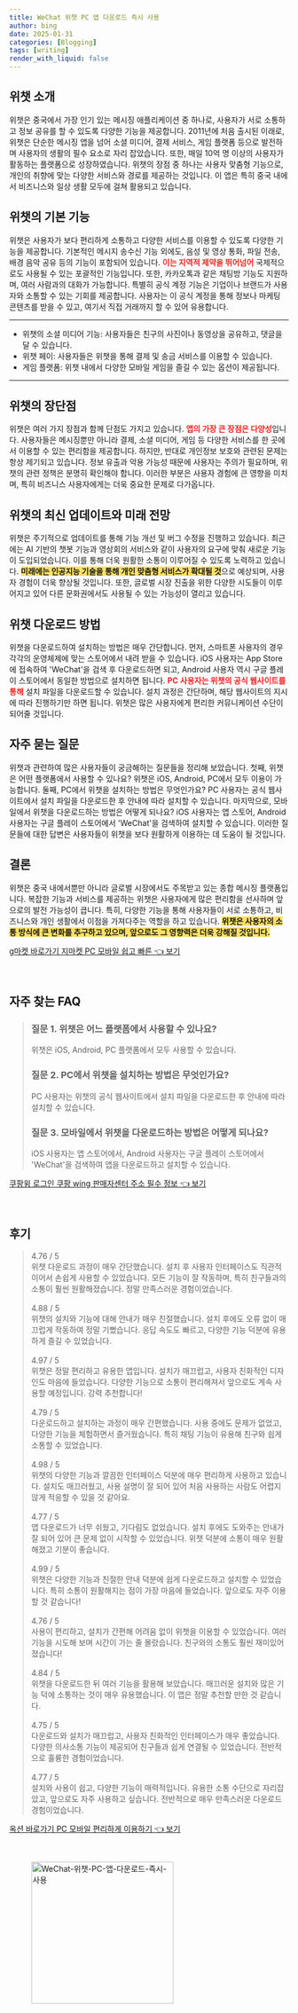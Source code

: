 ```yaml
---
title: WeChat 위챗 PC 앱 다운로드 즉시 사용
author: bing
date: 2025-01-31
categories: [Blogging]
tags: [writing]
render_with_liquid: false
---
```



<h2 id='위챗 소개'>위챗 소개</h2>

<p>위챗은 중국에서 가장 인기 있는 메시징 애플리케이션 중 하나로, 사용자가 서로 소통하고 정보 공유를 할 수 있도록 다양한 기능을 제공합니다. 2011년에 처음 출시된 이래로, 위챗은 단순한 메시징 앱을 넘어 소셜 미디어, 결제 서비스, 게임 플랫폼 등으로 발전하며 사용자의 생활의 필수 요소로 자리 잡았습니다. 또한, 매일 10억 명 이상의 사용자가 활동하는 플랫폼으로 성장하였습니다. 위챗의 장점 중 하나는 사용자 맞춤형 기능으로, 개인의 취향에 맞는 다양한 서비스와 경로를 제공하는 것입니다. 이 앱은 특히 중국 내에서 비즈니스와 일상 생활 모두에 걸쳐 활용되고 있습니다.</p>

<h2 id='기본 기능'>위챗의 기본 기능</h2>

<p>위챗은 사용자가 보다 편리하게 소통하고 다양한 서비스를 이용할 수 있도록 다양한 기능을 제공합니다. 기본적인 메시지 송수신 기능 외에도, 음성 및 영상 통화, 파일 전송, 배경 음악 공유 등의 기능이 포함되어 있습니다. <b><span style="color: #ee2323;">이는 지역적 제약을 뛰어넘어</span></b> 국제적으로도 사용될 수 있는 포괄적인 기능입니다. 또한, 카카오톡과 같은 채팅방 기능도 지원하며, 여러 사람과의 대화가 가능합니다. 특별히 공식 계정 기능은 기업이나 브랜드가 사용자와 소통할 수 있는 기회를 제공합니다. 사용자는 이 공식 계정을 통해 정보나 마케팅 콘텐츠를 받을 수 있고, 여기서 직접 거래까지 할 수 있어 유용합니다.</p>

<hr />

<ul>
    <li>위챗의 소셜 미디어 기능: 사용자들은 친구의 사진이나 동영상을 공유하고, 댓글을 달 수 있습니다.</li>
    <li>위챗 페이: 사용자들은 위챗을 통해 결제 및 송금 서비스를 이용할 수 있습니다.</li>
    <li>게임 플랫폼: 위챗 내에서 다양한 모바일 게임을 즐길 수 있는 옵션이 제공됩니다.</li>
</ul>

<hr />

<h2 id='장점과 단점'>위챗의 장단점</h2>

<p>위챗은 여러 가지 장점과 함께 단점도 가지고 있습니다. <b><span style="color: #ee2323;">앱의 가장 큰 장점은 다양성</span></b>입니다. 사용자들은 메시징뿐만 아니라 결제, 소셜 미디어, 게임 등 다양한 서비스를 한 곳에서 이용할 수 있는 편리함을 제공합니다. 하지만, 반대로 개인정보 보호와 관련된 문제는 항상 제기되고 있습니다. 정보 유출과 악용 가능성 때문에 사용자는 주의가 필요하며, 위챗의 관련 정책은 분명히 확인해야 합니다. 이러한 부분은 사용자 경험에 큰 영향을 미치며, 특히 비즈니스 사용자에게는 더욱 중요한 문제로 다가옵니다.</p>

<h2 id='최신 업데이트'>위챗의 최신 업데이트와 미래 전망</h2>

<p>위챗은 주기적으로 업데이트를 통해 기능 개선 및 버그 수정을 진행하고 있습니다. 최근에는 AI 기반의 챗봇 기능과 영상회의 서비스와 같이 사용자의 요구에 맞춰 새로운 기능이 도입되었습니다. 이를 통해 더욱 원활한 소통이 이루어질 수 있도록 노력하고 있습니다. <b><span style="background-color: #ffe066;">미래에는 인공지능 기술을 통해 개인 맞춤형 서비스가 확대될 것</span></b>으로 예상되며, 사용자 경험이 더욱 향상될 것입니다. 또한, 글로벌 시장 진출을 위한 다양한 시도들이 이루어지고 있어 다른 문화권에서도 사용될 수 있는 가능성이 열리고 있습니다.</p>

<h2 id='다운로드 방법'>위챗 다운로드 방법</h2>

<p>위챗을 다운로드하여 설치하는 방법은 매우 간단합니다. 먼저, 스마트폰 사용자의 경우 각각의 운영체제에 맞는 스토어에서 내려 받을 수 있습니다. iOS 사용자는 App Store에 접속하여 'WeChat'을 검색 후 다운로드하면 되고, Android 사용자 역시 구글 플레이 스토어에서 동일한 방법으로 설치하면 됩니다. <b><span style="color: #ee2323;">PC 사용자는 위챗의 공식 웹사이트를 통해</span></b> 설치 파일을 다운로드할 수 있습니다. 설치 과정은 간단하며, 해당 웹사이트의 지시에 따라 진행하기만 하면 됩니다. 위챗은 많은 사용자에게 편리한 커뮤니케이션 수단이 되어줄 것입니다.</p>

<h2 id='자주 묻는 질문'>자주 묻는 질문</h2>

<p>위챗과 관련하여 많은 사용자들이 궁금해하는 질문들을 정리해 보았습니다. 첫째, 위챗은 어떤 플랫폼에서 사용할 수 있나요? 위챗은 iOS, Android, PC에서 모두 이용이 가능합니다. 둘째, PC에서 위챗을 설치하는 방법은 무엇인가요? PC 사용자는 공식 웹사이트에서 설치 파일을 다운로드한 후 안내에 따라 설치할 수 있습니다. 마지막으로, 모바일에서 위챗을 다운로드하는 방법은 어떻게 되나요? iOS 사용자는 앱 스토어, Android 사용자는 구글 플레이 스토어에서 'WeChat'을 검색하여 설치할 수 있습니다. 이러한 질문들에 대한 답변은 사용자들이 위챗을 보다 원활하게 이용하는 데 도움이 될 것입니다.</p>

<h2 id='결론'>결론</h2>

<p>위챗은 중국 내에서뿐만 아니라 글로벌 시장에서도 주목받고 있는 종합 메시징 플랫폼입니다. 복잡한 기능과 서비스를 제공하는 위챗은 사용자에게 많은 편리함을 선사하며 앞으로의 발전 가능성이 큽니다. 특히, 다양한 기능을 통해 사용자들이 서로 소통하고, 비즈니스와 개인 생활에서 이점을 가져다주는 역할을 하고 있습니다. <b><span style="background-color: #ffe066;">위챗은 사용자의 소통 방식에 큰 변화를 추구하고 있으며, 앞으로도 그 영향력은 더욱 강해질 것입니다.</span></b></p>


<p><a class="click-button" title="g마켓 바로가기 지마켓 PC 모바일 쉽고 빠른" href="https://purplelist.github.io/posts/g%EB%A7%88%EC%BC%93-%EB%B0%94%EB%A1%9C%EA%B0%80%EA%B8%B0-%EC%A7%80%EB%A7%88%EC%BC%93-PC-%EB%AA%A8%EB%B0%94%EC%9D%BC-%EC%89%BD%EA%B3%A0-%EB%B9%A0%EB%A5%B8/" rel="dofollow">g마켓 바로가기 지마켓 PC 모바일 쉽고 빠른 👈 보기</a></p><br>
<h2 id='자주_찾는_FAQ'>자주 찾는 FAQ</h2>
<div itemscope="" itemtype="https://schema.org/FAQPage"> 
<blockquote> 
<div itemscope="" itemprop="mainEntity" itemtype="https://schema.org/Question"> 
<h3 itemprop="name">질문 1. 위챗은 어느 플랫폼에서 사용할 수 있나요?</h3> 
<div itemscope="" itemprop="acceptedAnswer" itemtype="https://schema.org/Answer"> 
<span itemprop="text"> 
<p>위챗은 iOS, Android, PC 플랫폼에서 모두 사용할 수 있습니다.</p> 
</span> 
</div> 
</div> 

<div itemscope="" itemprop="mainEntity" itemtype="https://schema.org/Question"> 
<h3 itemprop="name">질문 2. PC에서 위챗을 설치하는 방법은 무엇인가요?</h3> 
<div itemscope="" itemprop="acceptedAnswer" itemtype="https://schema.org/Answer"> 
<span itemprop="text"> 
<p>PC 사용자는 위챗의 공식 웹사이트에서 설치 파일을 다운로드한 후 안내에 따라 설치할 수 있습니다.</p> 
</span> 
</div> 
</div> 

<div itemscope="" itemprop="mainEntity" itemtype="https://schema.org/Question"> 
<h3 itemprop="name">질문 3. 모바일에서 위챗을 다운로드하는 방법은 어떻게 되나요?</h3> 
<div itemscope="" itemprop="acceptedAnswer" itemtype="https://schema.org/Answer"> 
<span itemprop="text"> 
<p>iOS 사용자는 앱 스토어에서, Android 사용자는 구글 플레이 스토어에서 'WeChat'을 검색하여 앱을 다운로드하고 설치할 수 있습니다.</p> 
</span> 
</div> 
</div> 

</blockquote> 
</div>
<p><a class="click-button" title="쿠팡윙 로그인 쿠팡 wing 판매자센터 주소 필수 정보" href="https://purplelist.github.io/posts/%EC%BF%A0%ED%8C%A1%EC%9C%99-%EB%A1%9C%EA%B7%B8%EC%9D%B8-%EC%BF%A0%ED%8C%A1-wing-%ED%8C%90%EB%A7%A4%EC%9E%90%EC%84%BC%ED%84%B0-%EC%A3%BC%EC%86%8C-%ED%95%84%EC%88%98-%EC%A0%95%EB%B3%B4/" rel="dofollow">쿠팡윙 로그인 쿠팡 wing 판매자센터 주소 필수 정보 👈 보기</a></p><br>
<h2 id='후기'>후기</h2>
<div itemscope itemtype="https://schema.org/Product">
  <blockquote>
  <div itemprop="review" itemscope itemtype="https://schema.org/Review">
      <div itemprop="reviewRating" itemscope itemtype="https://schema.org/Rating"> <span itemprop="ratingValue">4.76</span> / <span itemprop="bestRating">5</span> </div>
      <span itemprop="reviewBody">위챗 다운로드 과정이 매우 간단했습니다. 설치 후 사용자 인터페이스도 직관적이어서 손쉽게 사용할 수 있었습니다. 모든 기능이 잘 작동하며, 특히 친구들과의 소통이 훨씬 원활해졌습니다. 정말 만족스러운 경험이었습니다.</span>
  </div>
  <br>
  <div itemprop="review" itemscope itemtype="https://schema.org/Review">
      <div itemprop="reviewRating" itemscope itemtype="https://schema.org/Rating"> <span itemprop="ratingValue">4.88</span> / <span itemprop="bestRating">5</span> </div>
      <span itemprop="reviewBody">위챗의 설치와 기능에 대해 안내가 매우 친절했습니다. 설치 후에도 오류 없이 매끄럽게 작동하여 정말 기뻤습니다. 응답 속도도 빠르고, 다양한 기능 덕분에 유용하게 즐길 수 있었습니다.</span>
  </div>
  <br>
  <div itemprop="review" itemscope itemtype="https://schema.org/Review">
      <div itemprop="reviewRating" itemscope itemtype="https://schema.org/Rating"> <span itemprop="ratingValue">4.97</span> / <span itemprop="bestRating">5</span> </div>
      <span itemprop="reviewBody">위챗은 정말 편리하고 유용한 앱입니다. 설치가 매끄럽고, 사용자 친화적인 디자인도 마음에 들었습니다. 다양한 기능으로 소통이 편리해져서 앞으로도 계속 사용할 예정입니다. 강력 추천합니다!</span>
  </div>
  <br>
  <div itemprop="review" itemscope itemtype="https://schema.org/Review">
      <div itemprop="reviewRating" itemscope itemtype="https://schema.org/Rating"> <span itemprop="ratingValue">4.79</span> / <span itemprop="bestRating">5</span> </div>
      <span itemprop="reviewBody">다운로드하고 설치하는 과정이 매우 간편했습니다. 사용 중에도 문제가 없었고, 다양한 기능을 체험하면서 즐거웠습니다. 특히 채팅 기능이 유용해 친구와 쉽게 소통할 수 있었습니다.</span>
  </div>
  <br>
  <div itemprop="review" itemscope itemtype="https://schema.org/Review">
      <div itemprop="reviewRating" itemscope itemtype="https://schema.org/Rating"> <span itemprop="ratingValue">4.98</span> / <span itemprop="bestRating">5</span> </div>
      <span itemprop="reviewBody">위챗의 다양한 기능과 깔끔한 인터페이스 덕분에 매우 편리하게 사용하고 있습니다. 설치도 매끄러웠고, 사용 설명이 잘 되어 있어 처음 사용하는 사람도 어렵지 않게 적응할 수 있을 것 같아요.</span>
  </div>
  <br>
  <div itemprop="review" itemscope itemtype="https://schema.org/Review">
      <div itemprop="reviewRating" itemscope itemtype="schema.org/Rating"> <span itemprop="ratingValue">4.77</span> / <span itemprop="bestRating">5</span> </div>
      <span itemprop="reviewBody">앱 다운로드가 너무 쉬웠고, 기다림도 없었습니다. 설치 후에도 도와주는 안내가 잘 되어 있어 큰 문제 없이 시작할 수 있었습니다. 위챗 덕분에 소통이 매우 원활해졌고 기분이 좋습니다.</span>
  </div>
  <br>
  <div itemprop="review" itemscope itemtype="https://schema.org/Review">
      <div itemprop="reviewRating" itemscope itemtype="https://schema.org/Rating"> <span itemprop="ratingValue">4.99</span> / <span itemprop="bestRating">5</span> </div>
      <span itemprop="reviewBody">위챗은 다양한 기능과 친절한 안내 덕분에 쉽게 다운로드하고 설치할 수 있었습니다. 특히 소통이 원활해지는 점이 가장 마음에 들었습니다. 앞으로도 자주 이용할 것 같습니다!</span>
  </div>
  <br>
  <div itemprop="review" itemscope itemtype="https://schema.org/Review">
      <div itemprop="reviewRating" itemscope itemtype="https://schema.org/Rating"> <span itemprop="ratingValue">4.76</span> / <span itemprop="bestRating">5</span> </div>
      <span itemprop="reviewBody">사용이 편리하고, 설치가 간편해 어려움 없이 위챗을 이용할 수 있었습니다. 여러 기능을 시도해 보며 시간이 가는 줄 몰랐습니다. 친구와의 소통도 훨씬 재미있어졌습니다!</span>
  </div>
  <br>
  <div itemprop="review" itemscope itemtype="https://schema.org/Review">
      <div itemprop="reviewRating" itemscope itemtype="https://schema.org/Rating"> <span itemprop="ratingValue">4.84</span> / <span itemprop="bestRating">5</span> </div>
      <span itemprop="reviewBody">위챗을 다운로드한 뒤 여러 기능을 활용해 보았습니다. 매끄러운 설치와 많은 기능 덕에 소통하는 것이 매우 유용했습니다. 이 앱은 정말 추천할 만한 것 같습니다.</span>
  </div>
  <br>
  <div itemprop="review" itemscope itemtype="https://schema.org/Review">
      <div itemprop="reviewRating" itemscope itemtype="https://schema.org/Rating"> <span itemprop="ratingValue">4.75</span> / <span itemprop="bestRating">5</span> </div>
      <span itemprop="reviewBody">다운로드와 설치가 매끄럽고, 사용자 친화적인 인터페이스가 매우 좋았습니다. 다양한 의사소통 기능이 제공되어 친구들과 쉽게 연결될 수 있었습니다. 전반적으로 훌륭한 경험이었습니다.</span>
  </div>
  <br>
  <div itemprop="review" itemscope itemtype="https://schema.org/Review">
      <div itemprop="reviewRating" itemscope itemtype="https://schema.org/Rating"> <span itemprop="ratingValue">4.77</span> / <span itemprop="bestRating">5</span> </div>
      <span itemprop="reviewBody">설치와 사용이 쉽고, 다양한 기능이 매력적입니다. 유용한 소통 수단으로 자리잡았고, 앞으로도 자주 사용하고 싶습니다. 전반적으로 매우 만족스러운 다운로드 경험이었습니다.</span>
  </div>
  </blockquote>
</div>
<p><a class="click-button" title="옥션 바로가기 PC 모바일 편리하게 이용하기" href="https://purplelist.github.io/posts/%EC%98%A5%EC%85%98-%EB%B0%94%EB%A1%9C%EA%B0%80%EA%B8%B0-PC-%EB%AA%A8%EB%B0%94%EC%9D%BC-%ED%8E%B8%EB%A6%AC%ED%95%98%EA%B2%8C-%EC%9D%B4%EC%9A%A9%ED%95%98%EA%B8%B0/" rel="dofollow">옥션 바로가기 PC 모바일 편리하게 이용하기 👈 보기</a></p><br>
<figure class="image"><img src="https://purplelist.github.io/assets/img/thumbnail/WeChat-위챗-PC-앱-다운로드-즉시-사용.webp" alt="WeChat-위챗-PC-앱-다운로드-즉시-사용" width="256" height="256"></figure>